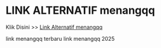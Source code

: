 # LINK ALTERNATIF menangqq

Klik Disini >> <a href="https://linksto.pages.dev/">Link Alternatif menangqq </a>

link menangqq terbaru
link menangqq 2025